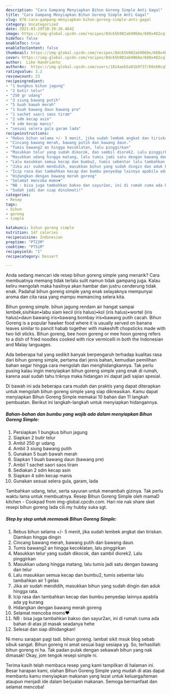```yaml
---
description: "Cara Gampang Menyiapkan Bihun Goreng Simple Anti Gagal"
title: "Cara Gampang Menyiapkan Bihun Goreng Simple Anti Gagal"
slug: 878-cara-gampang-menyiapkan-bihun-goreng-simple-anti-gagal
category: Uncategorized
date: 2021-03-29T20:39:26.464Z
image: https://img-global.cpcdn.com/recipes/8dc65b902ab9068e/680x482cq70/bihun-goreng-simple-foto-resep-utama.jpg
hideToc: false
enableToc: true
enableTocContent: false
thumbnail: https://img-global.cpcdn.com/recipes/8dc65b902ab9068e/680x482cq70/bihun-goreng-simple-foto-resep-utama.jpg
cover: https://img-global.cpcdn.com/recipes/8dc65b902ab9068e/680x482cq70/bihun-goreng-simple-foto-resep-utama.jpg
author:  Like Handrianto
authorAv:  https://img-global.cpcdn.com/users/1814aeb5a81b9f37/60x60cq50/avatar.jpg
ratingvalue: 3.2
reviewcount: 23
recipeingredient:
- "1 bungkus bihun jagung"
- "2 butir telur"
- "250 gr udang"
- "3 siung bawang putih"
- "5 buah bawah merah"
- "1 buah bawang daun bawang pre"
- "1 sachet saori saos tiram"
- "2 sdm kecap asin"
- "4 sdm kecap manis"
- "sesuai selera gula garam lada"
recipeinstructions:
- "Rebus bihun selama +/- 5 menit, jika sudah lembek angkat dan tiriskan. Diamkan hingga dingin"
- "Cincang bawang merah, bawang putih dan bawang daun."
- "Tumis bawang2 an hingga kecoklatan, lalu pinggirkan"
- "Masukkan telur yang sudah dikocok, dan sambil diorek2. Lalu pinggirkan"
- "Masukkan udang hingga matang, lalu tumis jadi satu dengan bawang dan telur"
- "Lalu masukkan semua kecap dan bumbu2, tumis sebentar lalu tambahkan air 1 gelas"
- "Jika air sudah mendidih, masukkan bihun yang sudah dingin dan aduk hingga rata."
- "Icip rasa dan tambahkan kecap dan bumbu penyedap lainnya apabila ada yg kurang"
- "Hidangkan dengan bawang merah goreng"
- "Selamat mencoba moms❤️"
- "NB : bisa juga tambahkan bakso dan sayur2an, ini di rumah cuma ada bahan di atas jd masak seadanya hehe"
- "Sudah jadi dan siap dinikmati!"
categories:
- Resep
tags:
- bihun
- goreng
- simple

katakunci: bihun goreng simple 
nutrition: 147 calories
recipecuisine: Indonesian
preptime: "PT22M"
cooktime: "PT51M"
recipeyield: "1"
recipecategory: Dessert

---
```



Anda sedang mencari ide resep bihun goreng simple yang menarik? Cara membuatnya memang tidak terlalu sulit namun tidak gampang juga. Kalau keliru mengolah maka hasilnya akan hambar dan justru cenderung tidak enak. Padahal bihun goreng simple yang enak selayaknya mempunyai aroma dan cita rasa yang mampu memancing selera kita.


Bihun goreng simple. bihun jagung rendam air hangat sampai lembek,sisihkan•labu siam kecil (iris halus)•kol (iris halus)•wortel (iris halus)•daun bawang iris•bawang bombay iris•bawang putih cacah. Bihun Goreng is a popular hawker food where it is usually served on banana leaves similar to pancit habab together with makeshift chopsticks made with two lidi sticks. Bihun goreng, bee hoon goreng or mee hoon goreng refers to a dish of fried noodles cooked with rice vermicelli in both the Indonesian and Malay languages.

Ada beberapa hal yang sedikit banyak berpengaruh terhadap kualitas rasa dari bihun goreng simple, pertama dari jenis bahan, kemudian pemilihan bahan segar hingga cara mengolah dan menghidangkannya. Tak perlu pusing kalau ingin menyiapkan bihun goreng simple yang enak di rumah, karena asal sudah tahu triknya maka hidangan ini dapat jadi sajian spesial.


Di bawah ini ada beberapa cara mudah dan praktis yang dapat diterapkan untuk mengolah bihun goreng simple yang siap dikreasikan. Kamu dapat menyiapkan Bihun Goreng Simple memakai 10 bahan dan 11 langkah pembuatan. Berikut ini langkah-langkah untuk menyiapkan hidangannya.

<!--inarticleads1-->

##### Bahan-bahan dan bumbu yang wajib ada dalam menyiapkan Bihun Goreng Simple:

1. Persiapkan 1 bungkus bihun jagung
1. Siapkan 2 butir telur
1. Ambil 250 gr udang
1. Ambil 3 siung bawang putih
1. Gunakan 5 buah bawah merah
1. Siapkan 1 buah bawang daun (bawang pre)
1. Ambil 1 sachet saori saos tiram
1. Sediakan 2 sdm kecap asin
1. Siapkan 4 sdm kecap manis
1. Gunakan sesuai selera gula, garam, lada


Tambahkan udang, telur, serta sayuran untuk menambah gizinya. Tak perlu waktu lama untuk membuatnya. Resep Bihun Goreng Simple oleh mamaD kitchen - Cookpad from img-global.cpcdn.com. Hari nie nak share sket resepi bihun goreng lada cili.my hubby suka sgt. 

<!--inarticleads2-->

##### Step by step untuk memasak Bihun Goreng Simple:

1. Rebus bihun selama +/- 5 menit, jika sudah lembek angkat dan tiriskan. Diamkan hingga dingin
1. Cincang bawang merah, bawang putih dan bawang daun.
1. Tumis bawang2 an hingga kecoklatan, lalu pinggirkan
1. Masukkan telur yang sudah dikocok, dan sambil diorek2. Lalu pinggirkan
1. Masukkan udang hingga matang, lalu tumis jadi satu dengan bawang dan telur
1. Lalu masukkan semua kecap dan bumbu2, tumis sebentar lalu tambahkan air 1 gelas
1. Jika air sudah mendidih, masukkan bihun yang sudah dingin dan aduk hingga rata.
1. Icip rasa dan tambahkan kecap dan bumbu penyedap lainnya apabila ada yg kurang
1. Hidangkan dengan bawang merah goreng
1. Selamat mencoba moms❤️
1. NB : bisa juga tambahkan bakso dan sayur2an, ini di rumah cuma ada bahan di atas jd masak seadanya hehe
1. Selesai dan siap dihidangkan!

Ni menu sarapan pagi tadi. bihun goreng. lambat sikit msuk blog sebab sibuk sangat. Bihun goreng ni amat sesuai bagi sesiapa yg. So, terhasillah bihun goreng ni ha. Tak padan pulak dengan sekawah bihun yang nak dimasak! Okay, jom tengok resepi simple ni. 

Terima kasih telah membaca resep yang kami tampilkan di halaman ini. Besar harapan kami, olahan Bihun Goreng Simple yang mudah di atas dapat membantu kamu menyiapkan makanan yang lezat untuk keluarga/teman ataupun menjadi ide dalam berjualan makanan. Semoga bermanfaat dan selamat mencoba!
